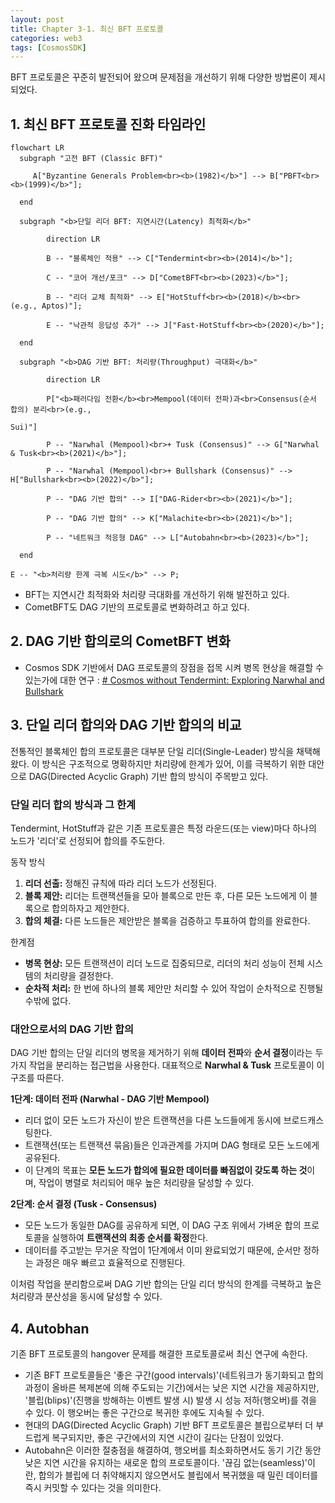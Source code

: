 ```yaml
---
layout: post
title: Chapter 3-1. 최신 BFT 프로토콜
categories: web3
tags: [CosmosSDK]
---
```

BFT 프로토콜은 꾸준히 발전되어 왔으며 문제점을 개선하기 위해 다양한 방법론이 제시되었다.

## 1. 최신 BFT 프로토콜 진화 타임라인

```mermaid
flowchart LR
  subgraph "고전 BFT (Classic BFT)"

     A["Byzantine Generals Problem<br><b>(1982)</b>"] --> B["PBFT<br><b>(1999)</b>"];

  end

  subgraph "<b>단일 리더 BFT: 지연시간(Latency) 최적화</b>"

        direction LR

        B -- "블록체인 적용" --> C["Tendermint<br><b>(2014)</b>"];

        C -- "코어 개선/포크" --> D["CometBFT<br><b>(2023)</b>"];

        B -- "리더 교체 최적화" --> E["HotStuff<br><b>(2018)</b><br>(e.g., Aptos)"];

        E -- "낙관적 응답성 추가" --> J["Fast-HotStuff<br><b>(2020)</b>"];

  end

  subgraph "<b>DAG 기반 BFT: 처리량(Throughput) 극대화</b>"

        direction LR

        P["<b>패러다임 전환</b><br>Mempool(데이터 전파)과<br>Consensus(순서 합의) 분리<br>(e.g.,

Sui)"]

        P -- "Narwhal (Mempool)<br>+ Tusk (Consensus)" --> G["Narwhal & Tusk<br><b>(2021)</b>"];

        P -- "Narwhal (Mempool)<br>+ Bullshark (Consensus)" --> H["Bullshark<br><b>(2022)</b>"];

        P -- "DAG 기반 합의" --> I["DAG-Rider<br><b>(2021)</b>"];

        P -- "DAG 기반 합의" --> K["Malachite<br><b>(2021)</b>"];

        P -- "네트워크 적응형 DAG" --> L["Autobahn<br><b>(2023)</b>"];

  end

E -- "<b>처리량 한계 극복 시도</b>" --> P;
```

- BFT는 지연시간 최적화와 처리량 극대화를 개선하기 위해 발전하고 있다.
- CometBFT도 DAG 기반의 프로토콜로 변화하려고 하고 있다.

## 2. DAG 기반 합의로의 CometBFT 변화

- Cosmos SDK 기반에서 DAG 프로토콜의 장점을 접목 시켜 병목 현상을 해결할 수 있는가에 대한 연구 : [# Cosmos without Tendermint: Exploring Narwhal and Bullshark](https://www.paradigm.xyz/2022/07/experiment-narwhal-bullshark-cosmos-stack)

## 3. 단일 리더 합의와 DAG 기반 합의의 비교

전통적인 블록체인 합의 프로토콜은 대부분 단일 리더(Single-Leader) 방식을 채택해왔다. 이 방식은 구조적으로 명확하지만 처리량에 한계가 있어, 이를 극복하기 위한 대안으로 DAG(Directed Acyclic Graph) 기반 합의 방식이 주목받고 있다.

### 단일 리더 합의 방식과 그 한계

Tendermint, HotStuff과 같은 기존 프로토콜은 특정 라운드(또는 view)마다 하나의 노드가 '리더'로 선정되어 합의를 주도한다.

동작 방식
1. **리더 선출:** 정해진 규칙에 따라 리더 노드가 선정된다.
2. **블록 제안:** 리더는 트랜잭션들을 모아 블록으로 만든 후, 다른 모든 노드에게 이 블록으로 합의하자고 제안한다.
3. **합의 체결:** 다른 노드들은 제안받은 블록을 검증하고 투표하여 합의를 완료한다.

한계점
- **병목 현상:** 모든 트랜잭션이 리더 노드로 집중되므로, 리더의 처리 성능이 전체 시스템의 처리량을 결정한다.
- **순차적 처리:** 한 번에 하나의 블록 제안만 처리할 수 있어 작업이 순차적으로 진행될 수밖에 없다.

### 대안으로서의 DAG 기반 합의

DAG 기반 합의는 단일 리더의 병목을 제거하기 위해 **데이터 전파**와 **순서 결정**이라는 두 가지 작업을 분리하는 접근법을 사용한다. 대표적으로 **Narwhal & Tusk** 프로토콜이 이 구조를 따른다.

**1단계: 데이터 전파 (Narwhal - DAG 기반 Mempool)**
-  리더 없이 모든 노드가 자신이 받은 트랜잭션을 다른 노드들에게 동시에 브로드캐스팅한다.
- 트랜잭션(또는 트랜잭션 묶음)들은 인과관계를 가지며 DAG 형태로 모든 노드에게 공유된다.
- 이 단계의 목표는 **모든 노드가 합의에 필요한 데이터를 빠짐없이 갖도록 하는 것**이며, 작업이 병렬로 처리되어 매우 높은 처리량을 달성할 수 있다.

**2단계: 순서 결정 (Tusk - Consensus)**
-  모든 노드가 동일한 DAG를 공유하게 되면, 이 DAG 구조 위에서 가벼운 합의 프로토콜을 실행하여 **트랜잭션의 최종 순서를 확정**한다.
- 데이터를 주고받는 무거운 작업이 1단계에서 이미 완료되었기 때문에, 순서만 정하는 과정은 매우 빠르고 효율적으로 진행된다.

이처럼 작업을 분리함으로써 DAG 기반 합의는 단일 리더 방식의 한계를 극복하고 높은 처리량과 분산성을 동시에 달성할 수 있다.

## 4. Autobhan

기존 BFT 프로토콜의 hangover 문제를 해결한 프로토콜로써 최신 연구에 속한다.
- 기존 BFT 프로토콜들은 '좋은 구간(good intervals)'(네트워크가 동기화되고 합의 과정이 올바른 복제본에 의해 주도되는 기간)에서는 낮은 지연 시간을 제공하지만, '블립(blips)'(진행을 방해하는 이벤트 발생 시) 발생 시 성능 저하(행오버)를 겪을 수 있다. 이 행오버는 좋은 구간으로 복귀한 후에도 지속될 수 있다.
- 현대의 DAG(Directed Acyclic Graph) 기반 BFT 프로토콜은 블립으로부터 더 부드럽게 복구되지만, 좋은 구간에서의 지연 시간이 길다는 단점이 있었다.
- Autobahn은 이러한 절충점을 해결하여, 행오버를 최소화하면서도 동기 기간 동안 낮은 지연 시간을 유지하는 새로운 합의 프로토콜이다. '끊김 없는(seamless)'이란, 합의가 블립에 더 취약해지지 않으면서도 블립에서 복귀했을 때 밀린 데이터를 즉시 커밋할 수 있다는 것을 의미한다.
